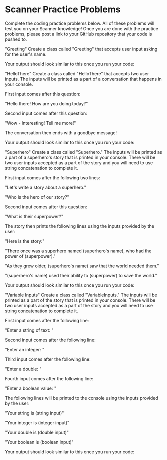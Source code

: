 # Scanner Practice Problems
Complete the coding practice problems below. All of these problems will test you on your Scanner knowledge! Once you are done with the practice problems, please post a link to your GitHub repository that your code is pushed to.

 

"Greeting"
Create a class called "Greeting" that accepts user input asking for the user's name.

 

Your output should look similar to this once you run your code:



 

"HelloThere"
Create a class called "HelloThere" that accepts two user inputs. The inputs will be printed as a part of a conversation that happens in your console.

 

First input comes after this question:

"Hello there! How are you doing today?"

 

Second input comes after this question:

"Wow - Interesting! Tell me more!"

 

The conversation then ends with a goodbye message!

 

Your output should look similar to this once you run your code:



 

"Superhero"
Create a class called "Superhero." The inputs will be printed as a part of a superhero's story that is printed in your console. There will be two user inputs accepted as a part of the story and you will need to use string concatenation to complete it.

 

First input comes after the following two lines:

"Let's write a story about a superhero."

"Who is the hero of our story?"

Second input comes after this question:

"What is their superpower?"

The story then prints the following lines using the inputs provided by the user:

"Here is the story:"

"There once was a superhero named (superhero's name), who had the power of (superpower)."

"As they grew older, (superhero's name) saw that the world needed them."

"(superhero's name) used their ability to (superpower) to save the world."

 

Your output should look similar to this once you run your code:



 

 

"Variable Inputs"
Create a class called "VariableInputs." The inputs will be printed as a part of the story that is printed in your console. There will be two user inputs accepted as a part of the story and you will need to use string concatenation to complete it.

 

First input comes after the following line:

"Enter a string of text: "

Second input comes after the following line:

"Enter an integer: "

Third input comes after the following line:

"Enter a double: "

Fourth input comes after the following line:

"Enter a boolean value: "

 

The following lines will be printed to the console using the inputs provided by the user:

"Your string is (string input)"

"Your integer is (integer input)"

"Your double is (double input)"

"Your boolean is (boolean input)"

 

Your output should look similar to this once you run your code:

